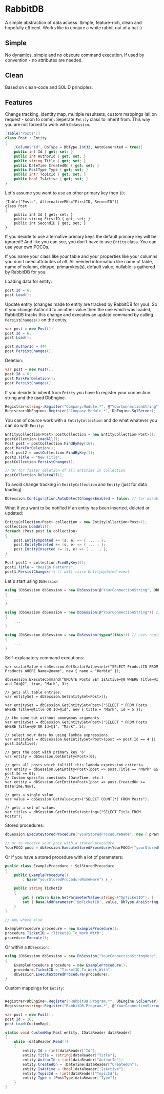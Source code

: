 RabbitDB
========

A simple abstraction of data access. Simple, feature-rich, clean and hopefully efficent. 
Works like to conjure a white rabbit out of a hat  :)

Simple
----------
No dynamics, simple and no obscure command execution. 
If used by convention - no attributes are needed.

Clean
-----
Based on clean-code and SOLID principles.

Features
------------
Change tracking, identity map, multiple resultsets, custom mappings
(all on request - soon to come).
Seperate `Entity` class to inherit from. This way you are not forced to work with `DbSession`.

```csharp
[Table("Posts")]
class Post : Entity
{
    [Column("Id", DbType = DbType.Int32, AutoGenerated = true)]
    public int Id { get; set; }
    public int AuthorId { get; set; }
    public string Title { get; set; }
    public DateTime CreatedOn { get; set; }
    public PostType Type { get; set; }
    public int? TopicId { get; set; }
    public bool IsActive { get; set; }
}
```
Let´s assume you want to use an other primary key then `ID`:
```charp
[Table("Posts", AlternativePKs="FirstID, SecondID")]
class Post
{
    public int Id { get; set; }
    public string FirstID { get; set; }
    public int SecondID { get; set; }
}
```
If you decide to use alternative primary keys the default primary key will be ignored!!
And like you can see, you don´t have to use `Entity` class. You can use your own POCOs.

If you name your class like your table and your properties like your columns you don´t need attributes *at all*.
All needed information like name of table, name of column, dbtype, primarykey(s), default value, nullable is gathered by RabbitDB for you.

Loading data for entity:
```csharp
post.Id = 6;
post.Load();
```
Update entity (changes made to entity are tracked by RabbitDB for you). 
So if you change AuthorId to an other value then the one which was loaded, RabbitDB tracks this change and
executes an update command by calling `PersistChanges()` on the entity.
```csharp
var post = new Post();
post.Id = 6;
post.Load();

post.AuthorId = 444
post.PersistChanges();
```

Deletion:
```csharp
var post = new Post();
post.Id = 6;
post.MarkForDeletion();
post.PersistChanges();
```

If you decide to inherit from `Entity` you have to register your connection string and the used DbEngine.
```csharp
Registrar<string>.Register("Company.Module.*", @"YourConnectionString");
Registrar<DbEngine>.Register("Company.Module.*", DbEngine.SqlServer);
```
You can of cource work with a `EntityCollection` and do what whatever you can do with `Entity`:
```csharp
EntityCollection<Post> postCollection = new EntityCollection<Post>();
postCollection.LoadAll();
Post post = postCollection.FindByKey(16);
post.MarkForDeletion();
Post post2 = postCollection.FindByKey(1);
post2.Title = "New Title";
postCollection.PersistChanges();

// Or for faster deletion of all entities in collection
postCollection.DeleteAll();
```

To avoid change tracking in `EntityCollection` and `Entity` (just for data loading):
```csharp
DbSession.Configuration.AutoDetectChangesEnabled = false; // for disabling change tracking
```
What if you want to be notified if an entity has been inserted, deleted or updated:
```csharp
EntityCollection<Post> collection = new EntityCollection<Post>();
collection.LoadAll();
foreach (Post post in collection)
{
    post.EntityUpdated += (s, e) => { ... ; };
    post.EntityDeleted += (s, e) => { ... ; };
    post.EntityInserted += (s, e) => { ... ; };
}

Post post1 = collection.FindByKey(4);
post1.Title = "Design Patterns";
post1.PersistChanges(); // will raise EntityUpdated event
```

Let´s start using `DbSession`
```csharp
using (DbSession dbSession = new DbSession(@"YourConnectionString", DbEngine.MySql))
{
    ...
}

using (DbSession dbSession = new DbSession(@"YourConnectionString")) // SqlServer by default
{
    ...
}

using (DbSession dbSession = new DbSession(typeof(this))) // uses registered connection string and DbEngine for types namespace.
{
    ...
}
```
Self-explanatory command executions:
```charp
var scalarValue = dbSession.GetScalarValue<int>("SELECT ProductID FROM Products WHERE Name=@name", new { name = "Herbie" });

dbSsession.ExecuteCommand("UPDATE Posts SET IsActive=@0 WHERE Title=@1 and Id=@2", true, "Mark", 3);

// gets all table entries.
var entitySet = dbSession.GetEntitySet<Post>();

var entitySet = dbSession.GetEntitySet<Post>("SELECT * FROM Posts WHERE Title=@title OR Id=@id", new { title = "Mark", id = 5 });

// the same but without anonymous arguments
var entitySet = dbSession.GetEntitySet<Post>("SELECT * FROM Posts WHERE Title=@0 OR Id=@1", "Mark", 5);

// select your data by using lambda expressions.
var entitySet = dbSsession.GetEntitySet<Post>(post => post.Id == 4 || post.IsActive);
 
// gets the post with primary key '6'
var entity = dbSession.GetEntity<Post>(6);

// gets all posts which fulfill this lambda expression criteria
var entity = dbSession.GetEntity<Post>(post => post.Title == "Mark" && post.Id == 6); 
// Custom specific constants (DateTime, etc.)
var entity = dbSession.GetEntity<Post>(post => post.CreatedOn >= DateTime.Now);

// gets a single value
var value = dbSession.GetValue<int>("SELECT COUNT(*) FROM Posts");

// gets a set of values
var titles = dbSession.GetEntitySet<string>("SELECT Title FROM Posts");
```
Stored procedures:
```csharp
dbSession.ExecuteStoredProcedure("yourStoredProcedureName", new { pParam1 = "Fred", pParam2 = PostType.Page });

// or to receive your poce with a stored procedure
YourPOCO poco = dbSession.ExecuteStoredProcedure<YourPOCO>("yourStoredProcedureName", new { pParam1 = "Fred", pParam2 = PostType.Page });
```
Or if you have a stored procedure with a lot of parameters:
```csharp
public class ExampleProcedure : SqlStoredProcedure
{
    public ExampleProcedure()
        : base("yourStoredProcedureNameHere") { }

    public string TicketID
    {
        get { return base.GetParameterValue<string>("@pTicketID"); }
        set { base.AddParameter("@pTicketID", value, DbType.AnsiString, 255); }
    }
}

// Any where else

ExampleProcedure procedure = new ExampleProcedure();
procedure.TicketID = "TicketID_To_Work_With";
procedure.Execute();
```
Or within a `DbSession`:
```csharp
using (DbSession dbSession = new DbSession("YourConnectionStringHere", DbEngine.SqlServer))
{
    ExampleProcedure procedure = new ExampleProcedure();
    procedure.TicketID = "TicketID_To_Work_With";
    dbSession.ExecuteStoredProcedure(procedure);
}
```
Custom mappings for `Entity`:
```csharp

Registrar<DbEngine>.Register("RabbitDB.Program.*", DbEngine.SqlServer);
Registrar<string>.Register("RabbitDB.Program.*", @"YourConnectionStringHere");

var post = new Post();
post.Id = 16;
post.Load(CustomMap);

static void CustomMap(Post entity, IDataReader dataReader)
{
    while (dataReader.Read())
    {
        entity.Id = (int)dataReader["Id"];
        entity.Title = (string)dataReader["Title"];
        entity.AuthorId = (int)dataReader["AuthorId"];
        entity.CreatedOn = (DateTime)dataReader["CreatedOn"];
        entity.IsActive = (bool)dataReader["IsActive"];
        entity.TopicId = (int)dataReader["TopicId"];
        entity.Type = (PostType)dataReader["Type"];
    }
}
```
